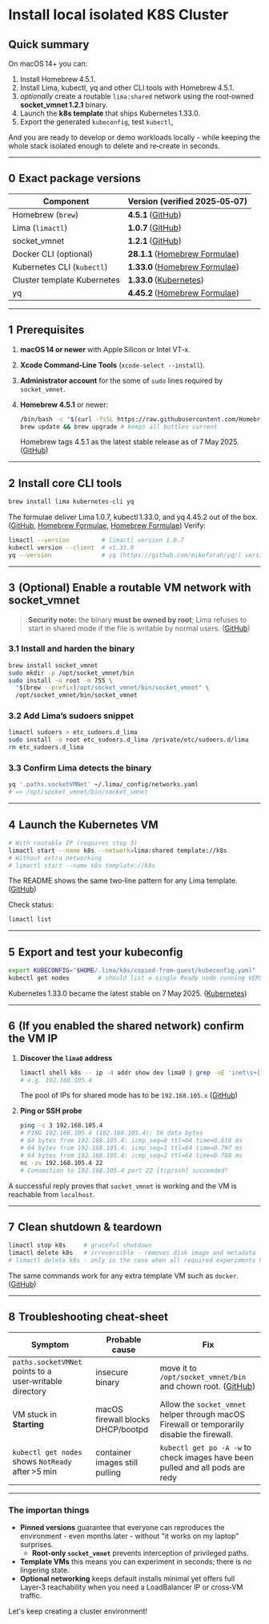 # Install local isolated K8S Cluster

## Quick summary

On macOS 14+ you can:

1. Install Homebrew 4.5.1.
2. Install Lima, kubectl, yq and other CLI tools with Homebrew 4.5.1.
3. *optionally* create a routable `lima:shared` network using the root‑owned **socket\_vmnet 1.2.1** binary.
4. Launch the **k8s template** that ships Kubernetes 1.33.0. 
5. Export the generated `kubeconfig`, test `kubectl`,

And you are ready to develop or demo workloads locally - while keeping the whole stack isolated enough to delete and re‑create in seconds.

---

## 0  Exact package versions

| Component                   | Version (verified 2025‑05‑07)       |
| --------------------------- | ----------------------------------- |
| Homebrew (`brew`)           | **4.5.1** ([GitHub][1])             |
| Lima (`limactl`)            | **1.0.7** ([GitHub][2])             |
| socket\_vmnet               | **1.2.1** ([GitHub][7])             |
| Docker CLI (optional)       | **28.1.1** ([Homebrew Formulae][3]) |
| Kubernetes CLI (`kubectl`)  | **1.33.0** ([Homebrew Formulae][4]) |
| Cluster template Kubernetes | **1.33.0** ([Kubernetes][5])        |
| yq                          | **4.45.2** ([Homebrew Formulae][6]) |

---

## 1  Prerequisites

1. **macOS 14 or newer** with Apple Silicon or Intel VT‑x.
2. **Xcode Command‑Line Tools** (`xcode-select --install`).
3. **Administrator account** for the some of `sudo` lines required by `socket_vmnet`.
4. **Homebrew 4.5.1** or newer:

   ```bash
   /bin/bash -c "$(curl -fsSL https://raw.githubusercontent.com/Homebrew/install/HEAD/install.sh)"
   brew update && brew upgrade # keeps all bottles current
   ```

   Homebrew tags 4.5.1 as the latest stable release as of 7 May 2025. ([GitHub][1])

---

## 2  Install core CLI tools

```bash
brew install lima kubernetes-cli yq
```

The formulae deliver Lima 1.0.7, kubectl 1.33.0, and yq 4.45.2 out of the box. ([GitHub][2], [Homebrew Formulae][4], [Homebrew Formulae][6])
Verify:

```bash
limactl --version         # limactl version 1.0.7
kubectl version --client  # v1.33.0
yq --version              # yq (https://github.com/mikefarah/yq/) version 4.45.2
```

---

## 3  (Optional) Enable a routable VM network with socket\_vmnet

> **Security note:** the binary **must be owned by root**; Lima refuses to start in shared mode if the file is writable by normal users. ([GitHub][8])

### 3.1 Install and harden the binary

```bash
brew install socket_vmnet
sudo mkdir -p /opt/socket_vmnet/bin
sudo install -o root -m 755 \
  "$(brew --prefix)/opt/socket_vmnet/bin/socket_vmnet" \
  /opt/socket_vmnet/bin/socket_vmnet
```

### 3.2 Add Lima’s sudoers snippet

```bash
limactl sudoers > etc_sudoers.d_lima
sudo install -o root etc_sudoers.d_lima /private/etc/sudoers.d/lima
rm etc_sudoers.d_lima
```

### 3.3 Confirm Lima detects the binary

```bash
yq '.paths.socketVMNet' ~/.lima/_config/networks.yaml
# => /opt/socket_vmnet/bin/socket_vmnet
```

---

## 4  Launch the Kubernetes VM

```bash
# With routable IP (requires step 3)
limactl start --name k8s --network=lima:shared template://k8s
# Without extra networking
# limactl start --name k8s template://k8s
```

The README shows the same two‑line pattern for any Lima template. ([GitHub][9])

Check status:

```bash
limactl list
```

---

## 5  Export and test your kubeconfig

```bash
export KUBECONFIG="$HOME/.lima/k8s/copied-from-guest/kubeconfig.yaml"
kubectl get nodes        # should list a single Ready node running VERSION is v1.33.0
```

Kubernetes 1.33.0 became the latest stable on 7 May 2025. ([Kubernetes][5])

---

## 6  (If you enabled the shared network) confirm the VM IP

1. **Discover the `lima0` address**

   ```bash
   limactl shell k8s -- ip -4 addr show dev lima0 | grep -oE 'inet\s+[0-9.]+' | awk '{print $2}'
   # e.g. 192.168.105.4
   ```

   The pool of IPs for shared mode has to be `192.168.105.x` ([GitHub][10])

2. **Ping or SSH probe**

   ```bash
   ping -c 3 192.168.105.4
   # PING 192.168.105.4 (192.168.105.4): 56 data bytes
   # 64 bytes from 192.168.105.4: icmp_seq=0 ttl=64 time=0.618 ms
   # 64 bytes from 192.168.105.4: icmp_seq=1 ttl=64 time=0.797 ms
   # 64 bytes from 192.168.105.4: icmp_seq=2 ttl=64 time=0.788 ms
   nc -zv 192.168.105.4 22
   # Connection to 192.168.105.4 port 22 [tcp/ssh] succeeded!
   ```

A successful reply proves that `socket_vmnet` is working and the VM is reachable from `localhost`.

---

## 7  Clean shutdown & teardown

```bash
limactl stop k8s     # graceful shutdown
limactl delete k8s   # irreversible - removes disk image and metadata
# limactl delete k8s - only in the case when all required experiments have been completed
```

The same commands work for any extra template VM such as `docker`. ([GitHub][9])

---

## 8  Troubleshooting cheat‑sheet

| Symptom                                                 | Probable cause                    | Fix                                                                                         |
| ------------------------------------------------------- | --------------------------------- | ------------------------------------------------------------------------------------------- |
| `paths.socketVMNet` points to a user‑writable directory | insecure binary                   | move it to `/opt/socket_vmnet/bin` and chown root. ([GitHub][8])                            |
| VM stuck in **Starting**                                | macOS firewall blocks DHCP/bootpd | Allow the `socket_vmnet` helper through macOS Firewall or temporarily disable the firewall. |
| `kubectl get nodes` shows `NotReady` after >5 min       | container images still pulling    | `kubectl get po -A -w` to check images have been pulled and all pods are redy               |

---

### The importan things

* **Pinned versions** guarantee that everyone can reproduces the environment - even months later - without "it works on my laptop" surprises.
  * **Root‑only `socket_vmnet`** prevents interception of privileged paths.
* **Template VMs** this means you can experiment in seconds; there is no lingering state.
* **Optional networking** keeps default installs minimal yet offers full Layer‑3 reachability when you need a LoadBalancer IP or cross‑VM traffic.

Let's keep creating a cluster environment!

[1]: https://github.com/Homebrew/brew/releases "Releases · Homebrew/brew · GitHub"
[2]: https://github.com/lima-vm/lima/releases "Releases · lima-vm/lima · GitHub"
[3]: https://formulae.brew.sh/formula/docker?utm_source=chatgpt.com "docker - Homebrew Formulae"
[4]: https://formulae.brew.sh/formula/kubernetes-cli "kubernetes-cli  -  Homebrew Formulae"
[5]: https://kubernetes.io/releases/ "Releases | Kubernetes"
[6]: https://formulae.brew.sh/formula/yq?utm_source=chatgpt.com "yq - Homebrew Formulae"
[7]: https://github.com/lima-vm/socket_vmnet/releases "vmnet.framework support for unmodified rootless QEMU v1.2.1"
[8]: https://github.com/lima-vm/socket_vmnet?utm_source=chatgpt.com "lima-vm/socket_vmnet: vmnet.framework support for ... - GitHub"
[9]: https://github.com/lima-vm/lima "GitHub - lima-vm/lima: Linux virtual machines, with a focus on running containers"
[10]: https://github.com/lima-vm/lima/issues/1259?utm_source=chatgpt.com "shared network mode not working on Mac M1 · Issue #1259 · lima ..."
[11]: https://istio.io/latest/news/releases/1.25.x/announcing-1.25.2/?utm_source=chatgpt.com "Announcing Istio 1.25.2"

